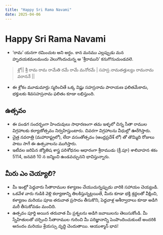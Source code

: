 ```yaml
---
title: "Happy Sri Rama Navami"
date: 2025-04-06
---
```


# Happy Sri Rama Navami
* ‘రామ’ యనగా రమించుట అని అర్ధం. కాన మనము ఎల్లప్పుడు మన హృదయకమలమందు వెలుగొందుచున్న ఆ 'శ్రీరాముని’ కనుగొనుచుండవలె. 
> శ్లో|| శ్రీ రామ రామ రామేతి రమే రామే మనోరమే | సహస్ర నామతత్తుల్యం రామనామ వరాననే ||
* ఈ శ్లోకం మూడుమార్లు స్మరించితే ఒక్క విష్ణు సహస్రనామ పారాయణ ఫలితమేకాదు, భక్తులకు శివసహస్రనామ ఫలితం కూడా లభిస్తుంది.
## ఉత్సవం
* ఈ పండగ సందర్భంగా హిందువులు సాధారణంగా తమ ఇళ్ళలో చిన్న సీతా రాముల విగ్రహాలకు కల్యాణోత్సవం నిర్వహిస్తుంటారు. చివరగా విగ్రహాలను వీధుల్లో ఊరేగిస్తారు.
* చైత్ర నవరాత్రి (మహారాష్ట్రలో), లేదా వసంతోత్సవం (ఆంధ్రప్రదేశ్ లో) తో తొమ్మిది రోజులు పాటు సాగే ఈ ఉత్సవాలను ముగిస్తారు.
* ఇటీవల జరిపిన జ్యోతిష శాస్త్ర పరిశోధనల ఆధారంగా శ్రీరాముడు {క్రీ.పూ} శాలివాహన శకం 5114, జనవరి 10 న జన్మించి ఉండవచ్చునని భావిస్తున్నారు.
## మీరు ఎం చెయ్యాలి?
* మీ ఇంట్లో పెద్దవారు సీతారాముల కళ్యాణం చేయుచున్నప్పుడు వారికి సహాయం చెయ్యండి.
* ఒకవేళ వారు గుడికి వెళ్లి కల్యాణాన్ని తిలకిస్తున్నట్లయితే, మీరు కూడా భక్తి శ్రద్దలతో వీక్షించి, కళ్యాణం మరియు పూజ తరువాత ప్రసాదం తీసుకొని, పెద్దవాళ్ల ఆశీర్వాదాలు కూడా అడిగి మరీ తీసుకోవడం మంచిది.
* ఉత్సవం పూర్తి అయిన తరువాత మీ ప్రశ్నలను అడిగి జవాబులను తెలుసుకోండి. మీ స్నేహితులతో చర్చించి సీతారాముల గురించి మీ పరిజ్ఞానాన్ని పెంపొందించుకుంటే అందరికి ఆనందం మరియు శ్రేయస్సు వృద్ధి చెందుతాయి. ఆయుశ్మాన్ భావ!
